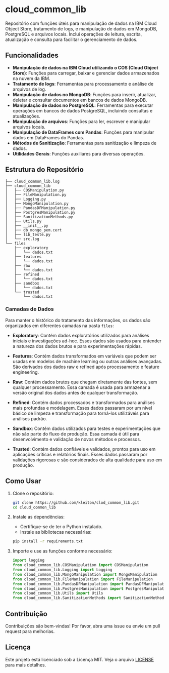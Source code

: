 # cloud_common_lib

Repositório com funções úteis para manipulação de dados na IBM Cloud Object Store, tratamento de logs, e manipulação de dados em MongoDB, PostgreSQL e arquivos locais. Inclui operações de leitura, escrita, atualização e consulta para facilitar o gerenciamento de dados.

## Funcionalidades

- **Manipulação de dados na IBM Cloud utilizando o COS (Cloud Object Store)**: Funções para carregar, baixar e gerenciar dados armazenados na nuvem da IBM.
- **Tratamento de logs**: Ferramentas para processamento e análise de arquivos de log.
- **Manipulação de dados no MongoDB**: Funções para inserir, atualizar, deletar e consultar documentos em bancos de dados MongoDB.
- **Manipulação de dados no PostgreSQL**: Ferramentas para executar operações em bancos de dados PostgreSQL, incluindo consultas e atualizações.
- **Manipulação de arquivos**: Funções para ler, escrever e manipular arquivos locais.
- **Manipulação de DataFrames com Pandas**: Funções para manipular dados em DataFrames do Pandas.
- **Métodos de Sanitização**: Ferramentas para sanitização e limpeza de dados.
- **Utilidades Gerais**: Funções auxiliares para diversas operações.

## Estrutura do Repositório

```plaintext
├── cloud_common_lib.log
├── cloud_common_lib
│   ├── COSManipulation.py
│   ├── FileManipulation.py
│   ├── Logging.py
│   ├── MongoManipulation.py
│   ├── PandasDFManipulation.py
│   ├── PostgresManipulation.py
│   ├── SanitizationMethods.py
│   ├── Utils.py
│   ├── __init__.py
│   ├── db_mongo_pem.cert
│   ├── lib_teste.py
│   └── src.log
└── files
    ├── exploratory
    │   └── dados.txt
    ├── features
    │   └── dados.txt
    ├── raw
    │   └── dados.txt
    ├── refined
    │   └── dados.txt
    ├── sandbox
    │   └── dados.txt
    └── trusted
        └── dados.txt
```

### Camadas de Dados

Para manter o histórico do tratamento das informações, os dados são organizados em diferentes camadas na pasta `files`:

- **Exploratory**: Contém dados exploratórios utilizados para análises iniciais e investigações ad-hoc. Esses dados são usados para entender a natureza dos dados brutos e para experimentações rápidas.
  
- **Features**: Contém dados transformados em variáveis que podem ser usadas em modelos de machine learning ou outras análises avançadas. São derivados dos dados raw e refined após processamento e feature engineering.
  
- **Raw**: Contém dados brutos que chegam diretamente das fontes, sem qualquer processamento. Essa camada é usada para armazenar a versão original dos dados antes de qualquer transformação.
  
- **Refined**: Contém dados processados e transformados para análises mais profundas e modelagem. Esses dados passaram por um nível básico de limpeza e transformação para torná-los utilizáveis para análises padrão.
  
- **Sandbox**: Contém dados utilizados para testes e experimentações que não são parte do fluxo de produção. Essa camada é útil para desenvolvimento e validação de novos métodos e processos.
  
- **Trusted**: Contém dados confiáveis e validados, prontos para uso em aplicações críticas e relatórios finais. Esses dados passaram por validações rigorosas e são considerados de alta qualidade para uso em produção.

## Como Usar

1. Clone o repositório:
    ```bash
    git clone https://github.com/kleiton/clod_common_lib.git
    cd cloud_common_lib
    ```

2. Instale as dependências:
    - Certifique-se de ter o Python instalado.
    - Instale as bibliotecas necessárias:
    ```bash
    pip install -r requirements.txt
    ```

3. Importe e use as funções conforme necessário:
    ```python
    import logging
    from cloud_common_lib.COSManipulation import COSManipulation
    from cloud_common_lib.Logging import Logging
    from cloud_common_lib.MongoManipulation import MongoManipulation
    from cloud_common_lib.FileManipulation import FileManipulation
    from cloud_common_lib.PandasDFManipulation import PandasDFManipulation
    from cloud_common_lib.PostgresManipulation import PostgresManipulation
    from cloud_common_lib.Utils import Utils
    from cloud_common_lib.SanitizationMethods import SanitizationMethods
    ```


## Contribuição

Contribuições são bem-vindas! Por favor, abra uma issue ou envie um pull request para melhorias.

## Licença

Este projeto está licenciado sob a Licença MIT. Veja o arquivo [LICENSE](LICENSE) para mais detalhes.